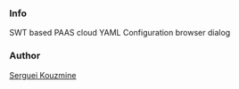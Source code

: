 ### Info

SWT based PAAS cloud YAML Configuration browser dialog

### Author
[Serguei Kouzmine](kouzmine_serguei@yahoo.com)
